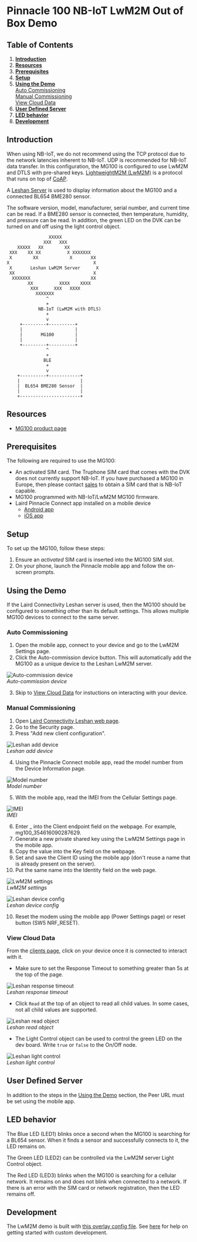 # Pinnacle 100 NB-IoT LwM2M Out of Box Demo

## Table of Contents

1. **[Introduction](#introduction)**
2. **[Resources](#resources)**
3. **[Prerequisites](#prerequisites)**
4. **[Setup](#setup)**
5. **[Using the Demo](#using-the-demo)**  
   [Auto Commissioning](#auto-commissioning)  
   [Manual Commissioning](#manual-commissioning)  
   [View Cloud Data](#view-cloud-data)  
6. **[User Defined Server](#user-defined-server)**
7. **[LED behavior](#led-behavior)**
8. **[Development](#development)**

## Introduction

When using NB-IoT, we do not recommend using the TCP protocol due to the network latencies inherent to NB-IoT. UDP is recommended for NB-IoT data transfer.
In this configuration, the MG100 is configured to use LwM2M and DTLS with pre-shared keys.  [LightweightM2M (LwM2M)](http://www.openmobilealliance.org/wp/Overviews/lightweightm2m_overview.html) is a protocol that runs on top of [CoAP](https://coap.technology/).

A [Leshan Server](https://www.eclipse.org/leshan/) is used to display information about the MG100 and a connected BL654 BME280 sensor.

The software version, model, manufacturer, serial number, and current time can be read. If a BME280 sensor is connected, then temperature, humidity, and pressure can be read. In addition, the green LED on the DVK can be turned on and off using the light control object.

```
                XXXXX
              XXX   XXX
    XXXXX   XX        XX
 XXX    XX XX          X XXXXXXX
 X        XX            X       XX
X                                X
 X       Leshan LwM2M Server      X
 XX                              X
  XXXXXXX                       XX
        XX          XXXX    XXXX
         XXX      XXX   XXXX
           XXXXXXX
               ^
               +
            NB-IoT (LwM2M with DTLS)
               +
               v
     +---------+----------+
     |                    |
     |       MG100        |
     |                    |
     +---------+----------+
               ^
               +
              BLE
               +
               v
    +----------+------------+
    |                       |
    |  BL654 BME280 Sensor  |
    |                       |
    +-----------------------+

```

## Resources

- [MG100 product page](https://www.lairdconnect.com/iot-devices/iot-gateways/sentrius-mg100-gateway-lte-mnb-iot-and-bluetooth-5)

## Prerequisites

The following are required to use the MG100:

- An activated SIM card. The Truphone SIM card that comes with the DVK does not currently support NB-IoT. If you have purchased a MG100 in Europe, then please contact [sales](mailto:sales@lairdconnect.com) to obtain a SIM card that is NB-IoT capable.
- MG100 programmed with NB-IoT/LwM2M MG100 firmware.
- Laird Pinnacle Connect app installed on a mobile device
  - [Android app](http://play.google.com/store/apps/details?id=com.lairdconnect.pinnacle.connect)
  - [iOS app](https://apps.apple.com/us/app/laird-pinnacle-connect/id1481075861?ls=1)

## Setup

To set up the MG100, follow these steps:

1. Ensure an *activated* SIM card is inserted into the MG100 SIM slot.
2. On your phone, launch the Pinnacle mobile app and follow the on-screen prompts.

## Using the Demo
If the Laird Connectivity Leshan server is used, then the MG100 should be configured to something other than its default settings. This allows multiple MG100 devices to connect to the same server.

### Auto Commissioning

1. Open the mobile app, connect to your device and go to the LwM2M Settings page.
2. Click the Auto-commission device button.  This will automatically add the MG100 as a unique device to the Leshan LwM2M server.

![Auto-commission device](images/lwm2m_auto_commission.png)  
_Auto-commission device_

3. Skip to [View Cloud Data](#view-cloud-data) for instuctions on interacting with your device.

### Manual Commissioning

1. Open [Laird Connectivity Leshan web page](http://uwterminalx.lairdconnect.com:8080/#/clients).
2. Go to the Security page.
3. Press "Add new client configuration".

![Leshan add device](images/leshan_add_device.png)  
_Leshan add device_

4. Using the Pinnacle Connect mobile app, read the model number from the Device Information page.

![Model number](images/app_model_number.png)  
_Model number_

5. With the mobile app, read the IMEI from the Cellular Settings page.

![IMEI](images/app_imei.png)  
_IMEI_

6. Enter <model number>_<imei> into the Client endpoint field on the webpage.  For example, mg100_354616090287629.
7. Generate a new private shared key using the LwM2M Settings page in the mobile app.
8. Copy the value into the Key field on the webpage.
8. Set and save the Client ID using the mobile app (don't reuse a name that is already present on the server).
9. Put the same name into the Identity field on the web page.

![LwM2M settings](images/lwm2m_manual_commission.png)  
_LwM2M settings_

![Leshan device config](images/leshan_device_config.png)  
_Leshan device config_

10. Reset the modem using the mobile app (Power Settings page) or reset button (SW5 NRF_RESET).

### View Cloud Data
From the [clients page](http://uwterminalx.lairdconnect.com:8080/#/clients), click on your device once it is connected to interact with it.
  * Make sure to set the Response Timeout to something greater than 5s at the top of the page. 

![Leshan response timeout](images/leshan_response_timeout.png)  
_Leshan response timeout_

  * Click `Read` at the top of an object to read all child values.  In some cases, not all child values are supported.

![Leshan read object](images/leshan_read_object.png)  
_Leshan read object_

  * The Light Control object can be used to control the green LED on the dev board. Write `true` or `false` to the On/Off node.

![Leshan light control](images/leshan_light_control.png)  
_Leshan light control_

## User Defined Server
In addition to the steps in the [Using the Demo](#using-the-demo) section, the Peer URL must be set using the mobile app.

## LED behavior

The Blue LED (LED1) blinks once a second when the MG100 is searching for a BL654 sensor. When it finds a sensor and successfully connects to it, the LED remains on.

The Green LED (LED2) can be controlled via the LwM2M server Light Control object.

The Red LED (LED3) blinks when the MG100 is searching for a cellular network. It remains on and does not blink when connected to a network. If there is an error with the SIM card or network registration, then the LED remains off.

## Development
The LwM2M demo is built with [this overlay config file](../mg100/overlay_lwm2m_dtls.conf). See [here](development.md) for help on getting started with custom development.
